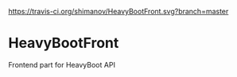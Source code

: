 https://travis-ci.org/shimanov/HeavyBootFront.svg?branch=master

# HeavyBootFront
Frontend part for HeavyBoot API
